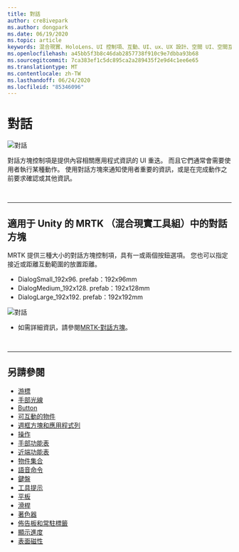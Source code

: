 ```yaml
---
title: 對話
author: cre8ivepark
ms.author: dongpark
ms.date: 06/19/2020
ms.topic: article
keywords: 混合現實、HoloLens、UI 控制項、互動、UI、ux、UX 設計、空間 UI、空間互動、3D UI、3D UX
ms.openlocfilehash: a45bb5f3b8c46dab2857738f910c9e7dbba93b68
ms.sourcegitcommit: 7ca383ef1c5dc895ca2a289435f2e9d4c1ee6e65
ms.translationtype: MT
ms.contentlocale: zh-TW
ms.lasthandoff: 06/24/2020
ms.locfileid: "85346096"
---
```

# <a name="dialog"></a>對話

![對話](images/UX/MRTK_UX_Dialog.jpg)

對話方塊控制項是提供內容相關應用程式資訊的 UI 重迭。 而且它們通常會需要使用者執行某種動作。 使用對話方塊來通知使用者重要的資訊，或是在完成動作之前要求確認或其他資訊。

<br>

---

## <a name="dialog-in-mrtk-mixed-reality-toolkit-for-unity"></a>適用于 Unity 的 MRTK （混合現實工具組）中的對話方塊
MRTK 提供三種大小的對話方塊控制項，具有一或兩個按鈕選項。 您也可以指定接近或距離互動範圍的放置距離。 

- DialogSmall_192x96. prefab：192x96mm
- DialogMedium_192x128. prefab：192x128mm
- DialogLarge_192x192. prefab：192x192mm

![對話](images/UX/MRTK_UX_Dialog_Types.jpg)


* 如需詳細資訊，請參閱[MRTK-對話方塊](https://microsoft.github.io/MixedRealityToolkit-Unity/Assets/MRTK/SDK/Experimental/Dialog/README_Dialog.html)。

<br>

---

## <a name="see-also"></a>另請參閱

* [游標](cursors.md)
* [手部光線](point-and-commit.md)
* [Button](button.md)
* [可互動的物件](interactable-object.md)
* [週框方塊和應用程式列](app-bar-and-bounding-box.md)
* [操作](direct-manipulation.md)
* [手部功能表](hand-menu.md)
* [近端功能表](near-menu.md)
* [物件集合](object-collection.md)
* [語音命令](voice-input.md)
* [鍵盤](keyboard.md)
* [工具提示](tooltip.md)
* [平板](slate.md)
* [滑桿](slider.md)
* [著色器](shader.md)
* [佈告板和常駐標籤](billboarding-and-tag-along.md)
* [顯示進度](progress.md)
* [表面磁性](surface-magnetism.md)
